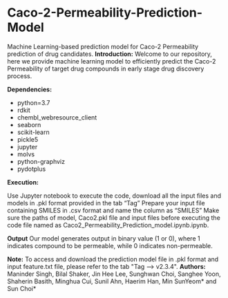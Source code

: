 # Caco-2-Permeability-Prediction-Model
Machine Learning-based prediction model for Caco-2 Permeability prediction of drug candidates.
**Introduction:**
Welcome to our repository, here we provide machine learning model to efficiently predict the Caco-2 Permeability of target drug compounds in early stage drug discovery process. 

**Dependencies:**

  - python=3.7
  - rdkit
  - chembl_webresource_client
  - seaborn
  - scikit-learn
  - pickle5
  - jupyter
  - molvs
  - python-graphviz
  - pydotplus


**Execution:**

Use Jupyter notebook to execute the code, download all the input files and models in .pkl format provided in the tab “Tag” 
Prepare your input file containing SMILES in .csv format and name the column as “SMILES”
Make sure the paths of model, Caco2.pkl file and input files before executing the code file named as Caco2_Permeability_Prediction_model.ipynb.ipynb.

**Output**
Our model generates output in binary value (1 or 0), where 1 indicates compound to be permeable, while 0 indicates non-permeable.

**Note:**
To access and download the prediction model file in .pkl format and input feature.txt file, please refer to the tab "Tag --> v2.3.4".
**Authors:** 
Maninder Singh, Bilal Shaker, Jin Hee Lee, Sunghwan Choi, Sanghee Yoon, Shaherin Basith, Minghua Cui, Sunil Ahn, Haerim Han, Min SunYeom* and Sun Choi*
